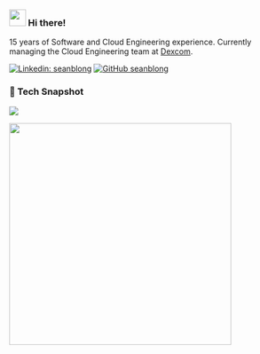 <h3 align="left"><img src = "https://raw.githubusercontent.com/MartinHeinz/MartinHeinz/master/wave.gif" width = 30px> Hi there!</h3>

15 years of Software and Cloud Engineering experience.  Currently managing the Cloud Engineering team at [Dexcom](https://www.dexcom.com/en-us).

[![Linkedin: seanblong](https://img.shields.io/badge/-seanblong-blue?style=flat-square&logo=Linkedin&logoColor=white&link=https://www.linkedin.com/in/seanblong/)](https://www.linkedin.com/in/sean-blong-650b0b45/)
[![GitHub seanblong](https://img.shields.io/github/followers/seanblong?label=follow&style=social)](https://github.com/seanblong)

### 📸 Tech Snapshot

<p align="left">
  <img src="https://skillicons.dev/icons?i=go,python,kubernetes,gcp,docker,terraform,cloudflare,bash,java,githubactions,aws,kafka,vscode,postgres,linux,postman,prometheus,redhat,vim" />
</p>

<p align="left">
  <img src="https://github-readme-stats.vercel.app/api?username=seanblong&show_icons=true&theme=tokyonight" width="400">
</p>
